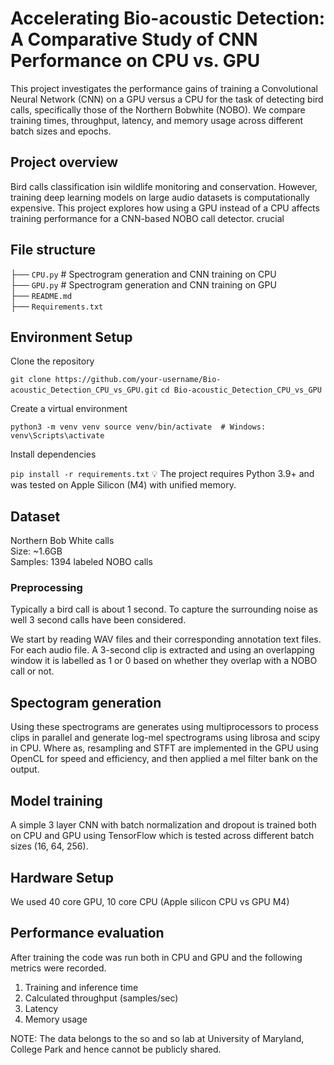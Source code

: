 # Accelerating Bio-acoustic Detection: A Comparative Study of CNN Performance on CPU vs. GPU

This project investigates the performance gains of training a Convolutional Neural Network (CNN) on a GPU versus a CPU for the task of detecting bird calls, specifically those of the Northern Bobwhite (NOBO). We compare training times, throughput, latency, and memory usage across different batch sizes and epochs.

## Project overview
Bird calls classification isin wildlife monitoring and conservation. However, training deep learning models on large audio datasets is computationally expensive. This project explores how using a GPU instead of a CPU affects training performance for a CNN-based NOBO call detector. crucial 

## File structure
├── `CPU.py` # Spectrogram generation and CNN training on CPU \
├── `GPU.py` # Spectrogram generation and CNN training on GPU\
├── `README.md` \
├── `Requirements.txt`

## Environment Setup
Clone the repository

`git clone https://github.com/your-username/Bio-acoustic_Detection_CPU_vs_GPU.git`
`cd Bio-acoustic_Detection_CPU_vs_GPU` 

Create a virtual environment

`python3 -m venv venv
source venv/bin/activate  # Windows: venv\Scripts\activate`

Install dependencies

`pip install -r requirements.txt`
💡 The project requires Python 3.9+ and was tested on Apple Silicon (M4) with unified memory.


## Dataset
Northern Bob White calls \
Size: ~1.6GB \
Samples: 1394 labeled NOBO calls

### Preprocessing
Typically a bird call is about 1 second. To capture the surrounding noise as well 3 second calls have been considered.  

We start by reading WAV files and their corresponding annotation text files. For each audio file. A 3-second clip is extracted and using an overlapping window it is labelled as 1 or 0 based on whether they overlap with a NOBO call or not.


 ## Spectogram generation
 Using these spectrograms are generates using multiprocessors to process clips in parallel and generate log-mel spectrograms using librosa and scipy in CPU. Where as,  resampling and STFT are implemented in the GPU using OpenCL for speed and efficiency, and then applied a mel filter bank on the output.

 ## Model training
 A simple 3 layer CNN with batch normalization and dropout is trained both on CPU and GPU using TensorFlow which is tested across different batch sizes (16, 64, 256).

 ## Hardware Setup
 We used 40 core GPU, 10 core CPU (Apple silicon CPU vs GPU M4)

 ## Performance evaluation
After training the code was run both in CPU and GPU and the following metrics were recorded.
1. Training and inference time 
2. Calculated throughput (samples/sec) 
3. Latency
4. Memory usage


NOTE: The data belongs to the so and so lab at University of Maryland, College Park and hence cannot be publicly shared.
